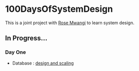 # 100DaysOfSystemDesign
This is a joint project with [Rose Mwangi](https://github.com/RWamboi) to learn system design.

## **In Progress...**
### Day One 
* Database : [design and scaling](https://github.com/KiptoonKipkurui/100DaysOfSystemDesign/blob/main/progress/DAYONE.md)

